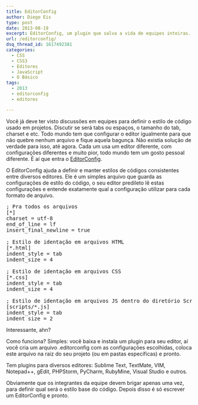 ```yaml
---
title: EditorConfig
author: Diego Eis
type: post
date: 2013-08-19
excerpt: EditorConfig, um plugin que salva a vida de equipes inteiras.
url: /editorconfig/
dsq_thread_id: 1617492381
categories:
  - CSS
  - CSS3
  - Editores
  - JavaScript
  - O Básico
tags:
  - 2013
  - editorconfig
  - editores

---
```

Você já deve ter visto discussões em equipes para definir o estilo de código usado em projetos. Discutir se será tabs ou espaços, o tamanho do tab, charset e etc. Todo mundo tem que configurar o editor igualmente para que não quebre nenhum arquivo e fique aquela bagunça. Não existia solução de verdade para isso, até agora. Cada um usa um editor diferente, com configurações diferentes e muito pior, todo mundo tem um gosto pessoal diferente. É aí que entra o [EditorConfig][1].

O EditorConfig ajuda a definir e manter estilos de códigos consistentes entre diversos editores. Ele é um simples arquivo que guarda as configurações de estilo do código, o seu editor predileto lê estas configurações e entende exatamente qual a configuração utilizar para cada formato de arquivo.

<pre class="lang-json">; Pra todos os arquivos
[*]
charset = utf-8
end_of_line = lf
insert_final_newline = true

; Estilo de identação em arquivos HTML
[*.html]
indent_style = tab
indent_size = 4

; Estilo de identação em arquivos CSS
[*.css]
indent_style = tab
indent_size = 4

; Estilo de identação em arquivos JS dentro do diretório Scripts
[scripts/*.js]
indent_style = tab
indent_size = 2
</pre>

Interessante, ahn?

Como funciona? Simples: você baixa e instala um plugin para seu editor, aí você cria um arquivo .editorconfig com as configurações escolhidas, coloca este arquivo na raiz do seu projeto (ou em pastas específicas) e pronto.

Tem plugins para diversos editores: Sublime Text, TextMate, VIM, Notepad++, gEdit, PHPStorm, PyCharm, RubyMine, Visual Studio e outros.

Obviamente que os integrantes da equipe devem brigar apenas uma vez, para definir qual será o estilo base do código. Depois disso é só escrever um EditorConfig e pronto.

 [1]: http://editorconfig.org